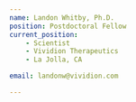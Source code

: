 ```yaml
---
name: Landon Whitby, Ph.D.
position: Postdoctoral Fellow
current_position:
    - Scientist
    - Vividion Therapeutics
    - La Jolla, CA

email: landonw@vividion.com

---
```

